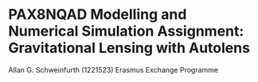# PAX8NQAD Modelling and Numerical Simulation Assignment: Gravitational Lensing with Autolens
Allan G. Schweinfurth (1221523) Erasmus Exchange Programme
